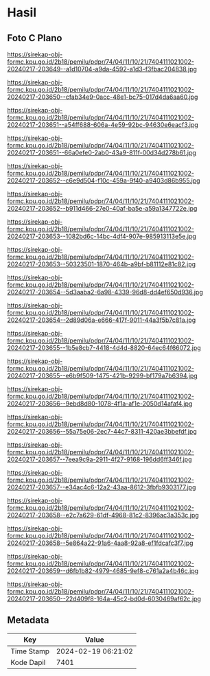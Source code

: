 # Hasil

## Foto C Plano

https://sirekap-obj-formc.kpu.go.id/2b18/pemilu/pdpr/74/04/11/10/21/7404111021002-20240217-203649--a1d10704-a9da-4592-a1d3-f3fbac204838.jpg

https://sirekap-obj-formc.kpu.go.id/2b18/pemilu/pdpr/74/04/11/10/21/7404111021002-20240217-203650--cfab34e9-0acc-48e1-bc75-017d4da6aa60.jpg

https://sirekap-obj-formc.kpu.go.id/2b18/pemilu/pdpr/74/04/11/10/21/7404111021002-20240217-203651--a54ff688-606a-4e59-92bc-94630e6eacf3.jpg

https://sirekap-obj-formc.kpu.go.id/2b18/pemilu/pdpr/74/04/11/10/21/7404111021002-20240217-203651--66a0efe0-2ab0-43a9-811f-00d34d278b61.jpg

https://sirekap-obj-formc.kpu.go.id/2b18/pemilu/pdpr/74/04/11/10/21/7404111021002-20240217-203652--c6e9d504-f10c-459a-9f40-a9403d86b955.jpg

https://sirekap-obj-formc.kpu.go.id/2b18/pemilu/pdpr/74/04/11/10/21/7404111021002-20240217-203652--b911d466-27e0-40af-ba5e-a59a1347722e.jpg

https://sirekap-obj-formc.kpu.go.id/2b18/pemilu/pdpr/74/04/11/10/21/7404111021002-20240217-203653--1082bd6c-14bc-4df4-907e-985913113e5e.jpg

https://sirekap-obj-formc.kpu.go.id/2b18/pemilu/pdpr/74/04/11/10/21/7404111021002-20240217-203653--50323501-1870-464b-a9bf-b81112e81c82.jpg

https://sirekap-obj-formc.kpu.go.id/2b18/pemilu/pdpr/74/04/11/10/21/7404111021002-20240217-203654--5d3aaba2-6a98-4339-96d8-dd4ef650d936.jpg

https://sirekap-obj-formc.kpu.go.id/2b18/pemilu/pdpr/74/04/11/10/21/7404111021002-20240217-203654--2d89d06a-e666-417f-9011-44a3f5b7c81a.jpg

https://sirekap-obj-formc.kpu.go.id/2b18/pemilu/pdpr/74/04/11/10/21/7404111021002-20240217-203655--1b5e8cb7-4418-4d4d-8820-64ec64f66072.jpg

https://sirekap-obj-formc.kpu.go.id/2b18/pemilu/pdpr/74/04/11/10/21/7404111021002-20240217-203655--e6b9f509-1475-421b-9299-bf179a7b6394.jpg

https://sirekap-obj-formc.kpu.go.id/2b18/pemilu/pdpr/74/04/11/10/21/7404111021002-20240217-203656--9ebd8d80-1078-4f1a-af1e-2050d14afaf4.jpg

https://sirekap-obj-formc.kpu.go.id/2b18/pemilu/pdpr/74/04/11/10/21/7404111021002-20240217-203656--55a75e06-2ec7-44c7-8311-420ae3bbefdf.jpg

https://sirekap-obj-formc.kpu.go.id/2b18/pemilu/pdpr/74/04/11/10/21/7404111021002-20240217-203657--7eea9c9a-2911-4f27-9168-196dd6ff346f.jpg

https://sirekap-obj-formc.kpu.go.id/2b18/pemilu/pdpr/74/04/11/10/21/7404111021002-20240217-203657--e34ac4c6-12a2-43aa-8612-3fbfb9303177.jpg

https://sirekap-obj-formc.kpu.go.id/2b18/pemilu/pdpr/74/04/11/10/21/7404111021002-20240217-203658--e2c7a629-61df-4968-81c2-8396ac3a353c.jpg

https://sirekap-obj-formc.kpu.go.id/2b18/pemilu/pdpr/74/04/11/10/21/7404111021002-20240217-203658--5e864a22-91a6-4aa8-92a8-ef1fdcafc3f7.jpg

https://sirekap-obj-formc.kpu.go.id/2b18/pemilu/pdpr/74/04/11/10/21/7404111021002-20240217-203659--d6fb1b82-4979-4685-9ef8-c761a2a4b46c.jpg

https://sirekap-obj-formc.kpu.go.id/2b18/pemilu/pdpr/74/04/11/10/21/7404111021002-20240217-203650--22d409f8-164a-45c2-bd0d-6030469af62c.jpg


## Metadata

| Key        | Value               |
| ---------- | ------------------- |
| Time Stamp | 2024-02-19 06:21:02 |
| Kode Dapil | 7401                |



